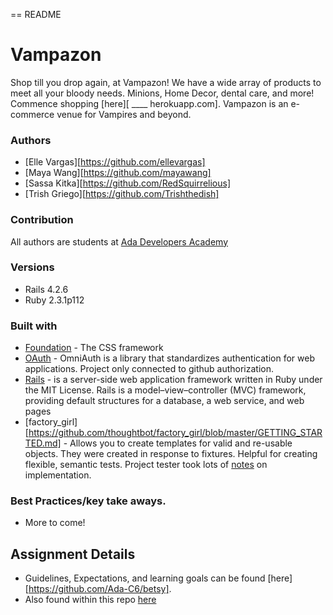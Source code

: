 == README
# Vampazon
Shop till you drop again, at Vampazon! We have a wide array of products to meet all your bloody needs. Minions, Home Decor, dental care, and more! Commence shopping [here][ ____ herokuapp.com]. Vampazon is an e-commerce venue for Vampires and beyond.


### Authors
- [Elle Vargas][https://github.com/ellevargas]
- [Maya Wang][https://github.com/mayawang]
- [Sassa Kitka][https://github.com/RedSquirrelious]
- [Trish Griego][https://github.com/Trishthedish]

### Contribution
 All authors are students at [Ada Developers Academy](http://adadevelopersacademy.org/)

### Versions
- Rails 4.2.6
- Ruby 2.3.1p112

### Built with
* [Foundation](http://foundation.zurb.com/) - The CSS framework
* [OAuth](https://github.com/omniauth/omniauth) - OmniAuth is a library that standardizes  authentication for web applications. Project only connected to github authorization.
* [Rails](http://guides.rubyonrails.org/) - is a server-side web application framework written in Ruby under the MIT License. Rails is a model–view–controller (MVC) framework, providing default structures for a database, a web service, and web pages
* [factory_girl][https://github.com/thoughtbot/factory_girl/blob/master/GETTING_STARTED.md] - Allows you to create templates for valid and re-usable objects. They were created in response to fixtures. Helpful for creating flexible, semantic tests. Project tester took lots of [notes](notes_on_factory_girl_rails_use.md) on implementation.

### Best Practices/key take aways.
- More to come!


## Assignment Details

- Guidelines, Expectations, and learning goals can be found [here][https://github.com/Ada-C6/betsy].
- Also found within this repo [here](project_guidelines.md)
